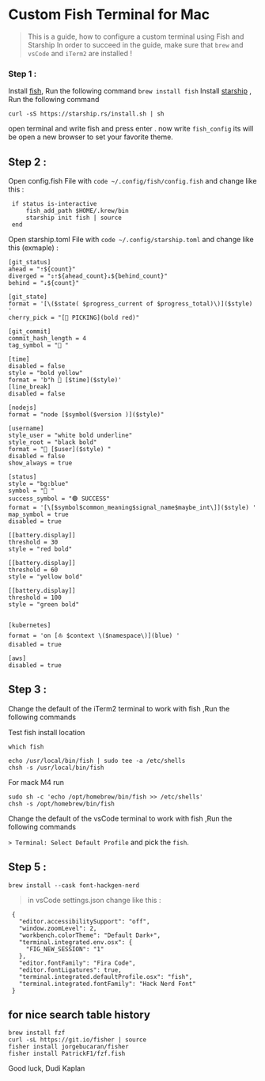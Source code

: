 # Custom Fish Terminal for Mac

> This is a guide, how to configure a custom terminal using Fish and Starship
> In order to succeed in the guide, make sure that `brew` and `vsCode` and `iTerm2` are installed !

### Step 1 :

Install [fish](https://fishshell.com/), Run the following command
`brew install fish`
Install [starship](https://starship.rs/) , Run the following command

```
curl -sS https://starship.rs/install.sh | sh
```

open terminal and write fish and press enter . now write `fish_config` its will be open a new browser to set your favorite theme.

## Step 2 :

Open config.fish File with `code ~/.config/fish/config.fish` and change like this :

```
 if status is-interactive
     fish_add_path $HOME/.krew/bin
     starship init fish | source
 end

```

Open starship.toml File with `code ~/.config/starship.toml` and change like this (exmaple) :

```
[git_status]
ahead = "⇡${count}"
diverged = "⇕⇡${ahead_count}⇣${behind_count}"
behind = "⇣${count}"

[git_state]
format = '[\($state( $progress_current of $progress_total)\)]($style) '
cherry_pick = "[🍒 PICKING](bold red)"

[git_commit]
commit_hash_length = 4
tag_symbol = "🔖 "

[time]
disabled = false
style = "bold yellow"
format = 'b"h 🍺 [$time]($style)'
[line_break]
disabled = false

[nodejs]
format = "node [$symbol($version )]($style)"

[username]
style_user = "white bold underline"
style_root = "black bold"
format = "🧔 [$user]($style) "
disabled = false
show_always = true

[status]
style = "bg:blue"
symbol = "🔴 "
success_symbol = "🟢 SUCCESS"
format = '[\[$symbol$common_meaning$signal_name$maybe_int\]]($style) '
map_symbol = true
disabled = true

[[battery.display]]
threshold = 30
style = "red bold"

[[battery.display]]
threshold = 60
style = "yellow bold"

[[battery.display]]
threshold = 100
style = "green bold"


[kubernetes]
format = 'on [⛵ $context \($namespace\)](blue) '
disabled = true

[aws]
disabled = true
```

## Step 3 :

Change the default of the iTerm2 terminal to work with fish ,Run the following commands

Test fish install location 

`which fish`

```
echo /usr/local/bin/fish | sudo tee -a /etc/shells
chsh -s /usr/local/bin/fish
```

For mack M4  run
```
sudo sh -c 'echo /opt/homebrew/bin/fish >> /etc/shells'
chsh -s /opt/homebrew/bin/fish
```

Change the default of the vsCode terminal to work with fish ,Run the following commands

`> Terminal: Select Default Profile`
and pick the `fish`.

## Step 5 :

`brew install --cask font-hackgen-nerd`

> in vsCode settings.json change like this :

```
 {
   "editor.accessibilitySupport": "off",
   "window.zoomLevel": 2,
   "workbench.colorTheme": "Default Dark+",
   "terminal.integrated.env.osx": {
     "FIG_NEW_SESSION": "1"
   },
   "editor.fontFamily": "Fira Code",
   "editor.fontLigatures": true,
   "terminal.integrated.defaultProfile.osx": "fish",
   "terminal.integrated.fontFamily": "Hack Nerd Font"
 }
```

## for nice search table history

```
brew install fzf
curl -sL https://git.io/fisher | source
fisher install jorgebucaran/fisher
fisher install PatrickF1/fzf.fish
```

Good luck, Dudi Kaplan
